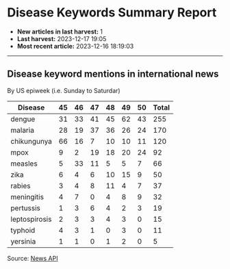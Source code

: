 # Disease Keywords Summary Report

- **New articles in last harvest:** 1
- **Last harvest:** 2023-12-17 19:05
- **Most recent article:** 2023-12-16 18:19:03

---

## Disease keyword mentions in international news

By US epiweek (i.e. Sunday to Saturdar)

| Disease | 45 | 46 | 47 | 48 | 49 | 50 | Total |
|--|-|-|-|-|-|-|-|
| dengue | 31 | 33 | 41 | 45 | 62 | 43 | 255 |
| malaria | 28 | 19 | 37 | 36 | 26 | 24 | 170 |
| chikungunya | 66 | 16 | 7 | 10 | 10 | 11 | 120 |
| mpox | 9 | 2 | 19 | 18 | 20 | 24 | 92 |
| measles | 5 | 33 | 11 | 5 | 5 | 7 | 66 |
| zika | 6 | 4 | 6 | 10 | 15 | 9 | 50 |
| rabies | 3 | 4 | 8 | 11 | 4 | 7 | 37 |
| meningitis | 4 | 7 | 0 | 4 | 8 | 9 | 32 |
| pertussis | 1 | 3 | 6 | 4 | 2 | 3 | 19 |
| leptospirosis | 2 | 3 | 3 | 4 | 3 | 0 | 15 |
| typhoid | 4 | 3 | 1 | 0 | 3 | 0 | 11 |
| yersinia | 1 | 1 | 0 | 1 | 2 | 0 | 5 |


Source: [News API](https://newsapi.org/)

